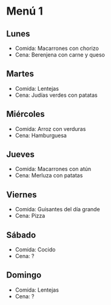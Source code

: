 # Menú 1

## Lunes
- Comida: Macarrones con chorizo
- Cena: Berenjena con carne y queso

## Martes
- Comida: Lentejas
- Cena: Judías verdes con patatas

## Miércoles
- Comida: Arroz con verduras
- Cena: Hamburguesa

## Jueves
- Comida: Macarrones con atún
- Cena: Merluza con patatas

## Viernes
- Comida: Guisantes del día grande
- Cena: Pizza

## Sábado
- Comida: Cocido
- Cena: ?

## Domingo
- Comida: Lentejas
- Cena: ?
